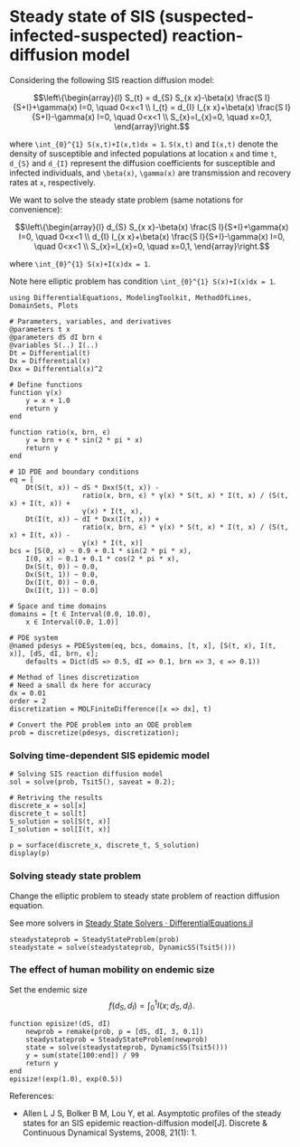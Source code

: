 # Steady state of SIS (suspected-infected-suspected) reaction-diffusion  model

Considering the following SIS reaction diffusion model:

```math
\left\{\begin{array}{l}
S_{t} = d_{S} S_{x x}-\beta(x) \frac{S I}{S+I}+\gamma(x) I=0, \quad 0<x<1 \\
I_{t} = d_{I} I_{x x}+\beta(x) \frac{S I}{S+I}-\gamma(x) I=0, \quad 0<x<1 \\
S_{x}=I_{x}=0, \quad x=0,1,
\end{array}\right.
```

where ``\int_{0}^{1} S(x,t)+I(x,t)dx = 1``. ``S(x,t)`` and ``I(x,t)``  denote the density of susceptible and  infected  populations at location ``x`` and time ``t``,  ``d_{S}`` and ``d_{I}`` represent the  diffusion coefficients for susceptible and infected  individuals, and  ``\beta(x)``, ``\gamma(x)`` are transmission  and recovery rates at ``x``, respectively.

We want to solve the steady state problem (same notations for convenience):

```math
\left\{\begin{array}{l}
d_{S} S_{x x}-\beta(x) \frac{S I}{S+I}+\gamma(x) I=0, \quad 0<x<1 \\
d_{I} I_{x x}+\beta(x) \frac{S I}{S+I}-\gamma(x) I=0, \quad 0<x<1 \\
S_{x}=I_{x}=0, \quad x=0,1,
\end{array}\right.
```

where ``\int_{0}^{1} S(x)+I(x)dx = 1``.

Note here elliptic problem has condition ``\int_{0}^{1} S(x)+I(x)dx = 1``.

```@example sispde
using DifferentialEquations, ModelingToolkit, MethodOfLines, DomainSets, Plots

# Parameters, variables, and derivatives
@parameters t x
@parameters dS dI brn ϵ
@variables S(..) I(..)
Dt = Differential(t)
Dx = Differential(x)
Dxx = Differential(x)^2

# Define functions
function γ(x)
    y = x + 1.0
    return y
end

function ratio(x, brn, ϵ)
    y = brn + ϵ * sin(2 * pi * x)
    return y
end

# 1D PDE and boundary conditions
eq = [
    Dt(S(t, x)) ~ dS * Dxx(S(t, x)) -
                  ratio(x, brn, ϵ) * γ(x) * S(t, x) * I(t, x) / (S(t, x) + I(t, x)) +
                  γ(x) * I(t, x),
    Dt(I(t, x)) ~ dI * Dxx(I(t, x)) +
                  ratio(x, brn, ϵ) * γ(x) * S(t, x) * I(t, x) / (S(t, x) + I(t, x)) -
                  γ(x) * I(t, x)]
bcs = [S(0, x) ~ 0.9 + 0.1 * sin(2 * pi * x),
    I(0, x) ~ 0.1 + 0.1 * cos(2 * pi * x),
    Dx(S(t, 0)) ~ 0.0,
    Dx(S(t, 1)) ~ 0.0,
    Dx(I(t, 0)) ~ 0.0,
    Dx(I(t, 1)) ~ 0.0]

# Space and time domains
domains = [t ∈ Interval(0.0, 10.0),
    x ∈ Interval(0.0, 1.0)]

# PDE system
@named pdesys = PDESystem(eq, bcs, domains, [t, x], [S(t, x), I(t, x)], [dS, dI, brn, ϵ];
    defaults = Dict(dS => 0.5, dI => 0.1, brn => 3, ϵ => 0.1))

# Method of lines discretization
# Need a small dx here for accuracy
dx = 0.01
order = 2
discretization = MOLFiniteDifference([x => dx], t)

# Convert the PDE problem into an ODE problem
prob = discretize(pdesys, discretization);
```

### Solving time-dependent SIS epidemic model

```@example sispde
# Solving SIS reaction diffusion model
sol = solve(prob, Tsit5(), saveat = 0.2);

# Retriving the results
discrete_x = sol[x]
discrete_t = sol[t]
S_solution = sol[S(t, x)]
I_solution = sol[I(t, x)]

p = surface(discrete_x, discrete_t, S_solution)
display(p)
```

### Solving steady state problem

Change the elliptic problem to steady state problem of reaction diffusion equation.

See more solvers in [Steady State Solvers · DifferentialEquations.jl](https://docs.sciml.ai/DiffEqDocs/stable/solvers/steady_state_solve/)

```@example sispde
steadystateprob = SteadyStateProblem(prob)
steadystate = solve(steadystateprob, DynamicSS(Tsit5()))
```

### The effect of human mobility on endemic size

Set the endemic size
$$f(d_{S},d_{I}) = \int_{0}^{1}I(x;d_{S},d_{I}).$$

```@example sispde
function episize!(dS, dI)
    newprob = remake(prob, p = [dS, dI, 3, 0.1])
    steadystateprob = SteadyStateProblem(newprob)
    state = solve(steadystateprob, DynamicSS(Tsit5()))
    y = sum(state[100:end]) / 99
    return y
end
episize!(exp(1.0), exp(0.5))
```

References:

  - Allen L J S, Bolker B M, Lou Y, et al. Asymptotic profiles of the steady states for an SIS epidemic reaction-diffusion model[J]. Discrete & Continuous Dynamical Systems, 2008, 21(1): 1.

